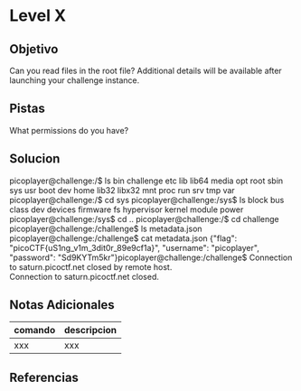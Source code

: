 # Level X
## Objetivo
Can you read files in the root file?
Additional details will be available after launching your challenge instance.
## Pistas
What permissions do you have?
## Solucion
picoplayer@challenge:/$ ls
bin   challenge  etc   lib    lib64   media  opt   root  sbin  sys  usr
boot  dev        home  lib32  libx32  mnt    proc  run   srv   tmp  var
picoplayer@challenge:/$ cd sys
picoplayer@challenge:/sys$ ls
block  bus  class  dev  devices  firmware  fs  hypervisor  kernel  module  power
picoplayer@challenge:/sys$ cd ..
picoplayer@challenge:/$ cd challenge
picoplayer@challenge:/challenge$ ls
metadata.json
picoplayer@challenge:/challenge$ cat metadata.json 
{"flag": "picoCTF{uS1ng_v1m_3dit0r_89e9cf1a}", "username": "picoplayer", "password": "Sd9KYTm5kr"}picoplayer@challenge:/challenge$ Connection to saturn.picoctf.net closed by remote host.                      
Connection to saturn.picoctf.net closed.

## Notas Adicionales
|comando|descripcion|
|-------|-----------|
|xxx|xxx|
## Referencias